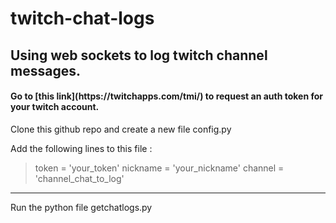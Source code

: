 # twitch-chat-logs

## Using web sockets to log twitch channel messages.

<h4> Go to [this link](https://twitchapps.com/tmi/) to request an auth token for your twitch account. </h4>

Clone this github repo and create a new file config.py

Add the following lines to this file :

> token = 'your_token'
> nickname = 'your_nickname'
> channel = 'channel_chat_to_log'

---
Run the python file getchatlogs.py
